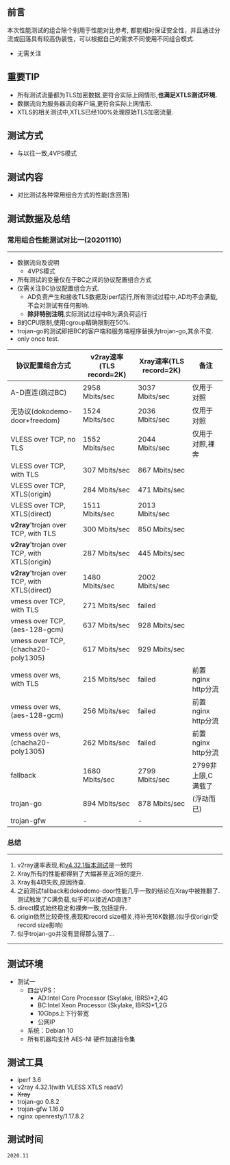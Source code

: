 
## 前言

本次性能测试的组合除个别用于性能对比参考, 都能相对保证安全性，并且通过分流或回落具有较高伪装性，可以根据自己的需求不同使用不同组合模式.

* 无需关注
  
## 重要TIP

* 所有测试流量都为TLS加密数据,更符合实际上网情形,**也满足XTLS测试环境.**
* 数据流向为服务器流向客户端,更符合实际上网情形.
* XTLS的相关测试中,XTLS已经100%处理原始TLS加密流量.

## 测试方式
* 与以往一致,4VPS模式


## 测试内容

* 对比测试各种常用组合方式的性能(含回落)


## 测试数据及总结

### 常用组合性能测试对比一(20201110)
---

* 数据流向及说明
  * 4VPS模式
* 所有测试的变量仅在于BC之间的协议配置组合方式
* 仅需关注BC协议配置组合方式. 
  * AD负责产生和接收TLS数据及iperf运行,所有测试过程中,AD均不会满载,不会对测试有任何影响.
  * **除非特别注明**,实际测试过程中B为满负荷运行
* B的CPU限制,使用cgroup精确限制在50%.
* trojan-go的测试即把BC的客户端和服务端程序替换为trojan-go,其余不变.
* only once test.

协议配置组合方式|v2ray速率(TLS record=2K)|Xray速率(TLS record=2K)|备注
--- | --- | ---| ---
A-D直连(跳过BC)|	2958 Mbits/sec|	3037 Mbits/sec|仅用于对照
无协议(dokodemo-door+freedom)|	 1524   Mbits/sec|	2036 Mbits/sec |仅用于对照
VLESS over TCP, no TLS	|  1552  Mbits/sec|	2044 Mbits/sec|仅用于对照,裸奔
VLESS over TCP, with TLS	|307 Mbits/sec |	867 Mbits/sec
VLESS over TCP, XTLS(origin)	| 284 Mbits/sec|	471 Mbits/sec
VLESS over TCP, XTLS(direct)	|1511 Mbits/sec|	2013 Mbits/sec
**v2ray**'trojan over TCP, with TLS	|  300 Mbits/sec|	850 Mbits/sec |
**v2ray**'trojan over TCP, with XTLS(origin)	| 287 Mbits/sec|	445 Mbits/sec |
**v2ray**'trojan over TCP, with XTLS(direct)	|  1480 Mbits/sec|	2002 Mbits/sec |
vmess over TCP, with TLS	| 271   Mbits/sec |failed
vmess over TCP, (aes-128-gcm)	| 637 Mbits/sec|	928 Mbits/sec
vmess over TCP, (chacha20-poly1305)	| 617 Mbits/sec|	929 Mbits/sec
vmess over ws, with TLS	| 215 Mbits/sec |failed|	前置nginx http分流
vmess over ws, (aes-128-gcm)	| 256 Mbits/sec|	failed |前置nginx http分流
vmess over ws, (chacha20-poly1305)	|  262 Mbits/sec|	failed |前置nginx http分流
fallback	|  1680 Mbits/sec|	2799 Mbits/sec |2799非上限,C满载了
trojan-go	|  894 Mbits/sec|	878 Mbits/sec | (浮动而已)
trojan-gfw	|  -|	- |

  ### 总结
  ---
  1. v2ray速率表现,和[v4.32.1版本测试](https://github.com/badO1a5A90/v2ray-doc/blob/master/v2ray_speed_test_v4.32.1.md)是一致的
  2. Xray所有的性能都得到了大幅甚至近3倍的提升.
  3. Xray有4项失败,原因待查.
  4. 之前测试fallback和dokodemo-door性能几乎一致的结论在Xray中被推翻了.测试触发了C满负载,似乎可以接近AD直连?
  5. direct模式始终稳定和裸奔一致,包括提升.
  6. origin依然比较奇怪,表现和record size相关,待补充16K数据.(似乎仅origin受record size影响)
  7. 似乎trojan-go并没有显得那么强了...
---

## 测试环境
* 测试一
  * 四台VPS：
      - AD:Intel Core Processor (Skylake, IBRS)*2,4G
      - BC:Intel Xeon Processor (Skylake, IBRS)*1,2G
      - 10Gbps上下行带宽
      - 公网IP
  * 系统：Debian 10
  * 所有机器均支持 AES-NI 硬件加速指令集

## 测试工具
* iperf 3.6
* v2ray 4.32.1(with VLESS XTLS readV)
* ~~Xray~~
* trojan-go 0.8.2
* trojan-gfw 1.16.0
* nginx openresty/1.17.8.2

## 测试时间
    2020.11
